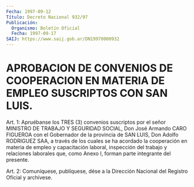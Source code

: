 ```yaml
---
Fecha: 1997-09-12
Título: Decreto Nacional 932/97
Publicación:
  Organismo: Boletín Oficial
  Fecha: 1997-09-17
SAIJ: https://www.saij.gob.ar/DN19970000932
---
```

# APROBACION DE CONVENIOS DE COOPERACION EN MATERIA DE EMPLEO SUSCRIPTOS CON SAN LUIS.

<a id="1"></a>
Art. 1:  Apruébanse  los  TRES (3) convenios suscriptos por el señor MINISTRO DE TRABAJO Y SEGURIDAD SOCIAL, Don José Armando CARO FIGUEROA con el Gobernador de la  provincia de SAN LUIS, Don Adolfo RODRIGUEZ SAA, a través de los cuales se ha acordado la cooperación en materia de empleo y capacitación laboral, inspección del trabajo y relaciones laborales que, como Anexo  I,  forman parte integrante del presente.

<a id="2"></a>
Art. 2: Comuníquese, publíquese, dése a la Dirección  Nacional del Registro Oficial y archívese.